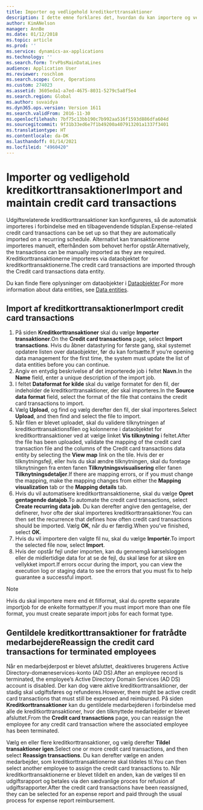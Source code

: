 ```yaml
---
title: Importer og vedligehold kreditkorttransaktioner
description: I dette emne forklares det, hvordan du kan importere og vedligeholde udgiftsrelaterede kreditkorttransaktioner. Disse transaktioner kan konfigureres, så de automatisk importeres i en tilbagevendende tidsplan, eller de kan importeres manuelt, efterhånden som der er behov for dem.
author: KimANelson
manager: AnnBe
ms.date: 01/12/2018
ms.topic: article
ms.prod: ''
ms.service: dynamics-ax-applications
ms.technology: ''
ms.search.form: TrvPbsMainDataLines
audience: Application User
ms.reviewer: roschlom
ms.search.scope: Core, Operations
ms.custom: 274023
ms.assetid: 3605eda1-a7ed-4675-8031-5279c5a8f5e4
ms.search.region: Global
ms.author: suvaidya
ms.dyn365.ops.version: Version 1611
ms.search.validFrom: 2016-11-30
ms.openlocfilehash: 7bf75c13bb190c7b992aa516f1593d886dfa604d
ms.sourcegitcommit: 9f31b33ed6e7f1b49200a407913201a1337f3401
ms.translationtype: HT
ms.contentlocale: da-DK
ms.lasthandoff: 01/14/2021
ms.locfileid: "4960420"
---
```

# <a name="import-and-maintain-credit-card-transactions"></a><span data-ttu-id="47c21-104">Importer og vedligehold kreditkorttransaktioner</span><span class="sxs-lookup"><span data-stu-id="47c21-104">Import and maintain credit card transactions</span></span>

<span data-ttu-id="47c21-105">Udgiftsrelaterede kreditkorttransaktioner kan konfigureres, så de automatisk importeres i forbindelse med en tilbagevendende tidsplan.</span><span class="sxs-lookup"><span data-stu-id="47c21-105">Expense-related credit card transactions can be set up so that they are automatically imported on a recurring schedule.</span></span> <span data-ttu-id="47c21-106">Alternativt kan transaktionerne importeres manuelt, efterhånden som behovet herfor opstår.</span><span class="sxs-lookup"><span data-stu-id="47c21-106">Alternatively, the transactions can be manually imported as they are required.</span></span> <span data-ttu-id="47c21-107">Kreditkorttransaktionerne importeres via dataobjektet for kreditkorttransaktionerne.</span><span class="sxs-lookup"><span data-stu-id="47c21-107">The credit card transactions are imported through the Credit card transactions data entity.</span></span>

<span data-ttu-id="47c21-108">Du kan finde flere oplysninger om dataobjekter i [Dataobjekter](https://docs.microsoft.com/dynamics365/fin-ops-core/dev-itpro/data-entities/data-entities).</span><span class="sxs-lookup"><span data-stu-id="47c21-108">For more information about data entities, see [Data entities](https://docs.microsoft.com/dynamics365/fin-ops-core/dev-itpro/data-entities/data-entities).</span></span>

## <a name="import-credit-card-transactions"></a><span data-ttu-id="47c21-109">Import af kreditkorttransaktioner</span><span class="sxs-lookup"><span data-stu-id="47c21-109">Import credit card transactions</span></span>

1. <span data-ttu-id="47c21-110">På siden **Kreditkorttransaktioner** skal du vælge **Importer transaktioner**.</span><span class="sxs-lookup"><span data-stu-id="47c21-110">On the **Credit card transactions** page, select **Import transactions**.</span></span> <span data-ttu-id="47c21-111">Hvis du åbner datastyring for første gang, skal systemet opdatere listen over dataobjekter, før du kan fortsætte.</span><span class="sxs-lookup"><span data-stu-id="47c21-111">If you’re opening data management for the first time, the system must update the list of data entities before you can continue.</span></span>
2. <span data-ttu-id="47c21-112">Angiv en entydig beskrivelse af det importerede job i feltet **Navn**.</span><span class="sxs-lookup"><span data-stu-id="47c21-112">In the **Name** field, enter a unique description of the import job.</span></span>
3. <span data-ttu-id="47c21-113">I feltet **Dataformat for kilde** skal du vælge formatet for den fil, der indeholder de kreditkorttransaktioner, der skal importeres.</span><span class="sxs-lookup"><span data-stu-id="47c21-113">In the **Source data format** field, select the format of the file that contains the credit card transactions to import.</span></span>
4. <span data-ttu-id="47c21-114">Vælg **Upload**, og find og vælg derefter den fil, der skal importeres.</span><span class="sxs-lookup"><span data-stu-id="47c21-114">Select **Upload**, and then find and select the file to import.</span></span>
5. <span data-ttu-id="47c21-115">Når filen er blevet uploadet, skal du validere tilknytningen af kreditkorttransaktionsfilen og kolonnerne i dataobjektet for kreditkorttransaktioner ved at vælge linket **Vis tilknytning** i feltet.</span><span class="sxs-lookup"><span data-stu-id="47c21-115">After the file has been uploaded, validate the mapping of the credit card transaction file and the columns of the Credit card transactions data entity by selecting the **View map** link on the tile.</span></span> <span data-ttu-id="47c21-116">Hvis der er tilknytningsfejl, eller hvis du skal ændre tilknytningen, skal du foretage tilknytningen fra enten fanen **Tilknytningsvisualisering** eller fanen **Tilknytningsdetaljer**.</span><span class="sxs-lookup"><span data-stu-id="47c21-116">If there are mapping errors, or if you must change the mapping, make the mapping changes from either the **Mapping visualization** tab or the **Mapping details** tab.</span></span>
6. <span data-ttu-id="47c21-117">Hvis du vil automatisere kreditkorttransaktionerne, skal du vælge **Opret gentagende datajob**.</span><span class="sxs-lookup"><span data-stu-id="47c21-117">To automate the credit card transactions, select **Create recurring data job**.</span></span> <span data-ttu-id="47c21-118">Du kan derefter angive den gentagelse, der definerer, hvor ofte der skal importeres kreditkorttransaktioner.</span><span class="sxs-lookup"><span data-stu-id="47c21-118">You can then set the recurrence that defines how often credit card transactions should be imported.</span></span> <span data-ttu-id="47c21-119">Vælg **OK**, når du er færdig.</span><span class="sxs-lookup"><span data-stu-id="47c21-119">When you’ve finished, select **OK**.</span></span>
7. <span data-ttu-id="47c21-120">Hvis du vil importere den valgte fil nu, skal du vælge **Importér**.</span><span class="sxs-lookup"><span data-stu-id="47c21-120">To import the selected file now, select **Import**.</span></span>
8. <span data-ttu-id="47c21-121">Hvis der opstår fejl under importen, kan du gennemgå kørselsloggen eller de midlertidige data for at se de fejl, du skal løse for at sikre en vellykket import.</span><span class="sxs-lookup"><span data-stu-id="47c21-121">If errors occur during the import, you can view the execution log or staging data to see the errors that you must fix to help guarantee a successful import.</span></span>

> [!NOTE]
> <span data-ttu-id="47c21-122">Hvis du skal importere mere end ét filformat, skal du oprette separate importjob for de enkelte formattyper.</span><span class="sxs-lookup"><span data-stu-id="47c21-122">If you must import more than one file format, you must create separate import jobs for each format type.</span></span>

## <a name="reassign-the-credit-card-transactions-for-terminated-employees"></a><span data-ttu-id="47c21-123">Gentildele kreditkorttransaktioner for fratrådte medarbejdere</span><span class="sxs-lookup"><span data-stu-id="47c21-123">Reassign the credit card transactions for terminated employees</span></span>

<span data-ttu-id="47c21-124">Når en medarbejderpost er blevet afsluttet, deaktiveres brugerens Active Directory-domæneservices-konto (AD DS).</span><span class="sxs-lookup"><span data-stu-id="47c21-124">After an employee record is terminated, the employee’s Active Directory Domain Services (AD DS) account is disabled.</span></span> <span data-ttu-id="47c21-125">Der kan dog være aktive kreditkorttransaktioner, der stadig skal udgiftsføres og refunderes.</span><span class="sxs-lookup"><span data-stu-id="47c21-125">However, there might be active credit card transactions that must still be expensed and reimbursed.</span></span> <span data-ttu-id="47c21-126">På siden **Kreditkorttransaktioner** kan du gentildele medarbejderen i forbindelse med alle de kreditkorttransaktioner, hvor den tilknyttede medarbejder er blevet afsluttet.</span><span class="sxs-lookup"><span data-stu-id="47c21-126">From the **Credit card transactions** page, you can reassign the employee for any credit card transaction where the associated employee has been terminated.</span></span>

<span data-ttu-id="47c21-127">Vælg en eller flere kreditkorttransaktioner, og vælg derefter **Tildel transaktioner igen**.</span><span class="sxs-lookup"><span data-stu-id="47c21-127">Select one or more credit card transactions, and then select **Reassign transactions**.</span></span> <span data-ttu-id="47c21-128">Du kan derefter vælge en anden medarbejder, som kreditkorttransaktionerne skal tildeles til.</span><span class="sxs-lookup"><span data-stu-id="47c21-128">You can then select another employee to assign the credit card transactions to.</span></span> <span data-ttu-id="47c21-129">Når kreditkorttransaktionerne er blevet tildelt en anden, kan de vælges til en udgiftsrapport og betales via den sædvanlige proces for refusion af udgiftsrapporter.</span><span class="sxs-lookup"><span data-stu-id="47c21-129">After the credit card transactions have been reassigned, they can be selected for an expense report and paid through the usual process for expense report reimbursement.</span></span>
